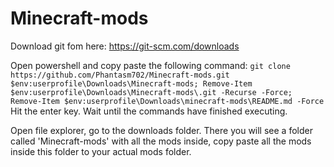 # Minecraft-mods

Download git fom here: https://git-scm.com/downloads

Open powershell and copy paste the following command:
```git clone https://github.com/Phantasm702/Minecraft-mods.git $env:userprofile\Downloads\Minecraft-mods; Remove-Item $env:userprofile\Downloads\Minecraft-mods\.git -Recurse -Force; Remove-Item $env:userprofile\Downloads\minecraft-mods\README.md -Force```
Hit the enter key.
Wait until the commands have finished executing.

Open file explorer, go to the downloads folder. There you will see a folder called 'Minecraft-mods' with all the mods inside, copy paste all the mods inside this folder to your actual mods folder.
